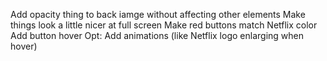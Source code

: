 Add opacity thing to back iamge without affecting other elements
Make things look a little nicer at full screen
Make red buttons match Netflix color
Add button hover
Opt: Add animations (like Netflix logo enlarging when hover)